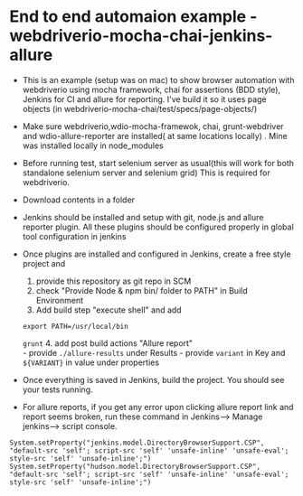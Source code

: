 
# End to end automaion example - webdriverio-mocha-chai-jenkins-allure
- This is an example (setup was on mac) to show browser automation with webdriverio using mocha framework, chai for assertions (BDD style), Jenkins for CI and allure for reporting. I've build it so it uses page objects (in webdriverio-mocha-chai/test/specs/page-objects/)
- Make sure webdriverio,wdio-mocha-framewok, chai, grunt-webdriver  and wdio-allure-reporter  are installed( at same locations locally) . Mine was installed locally in node_modules
- Before running test, start selenium server as usual(this will work for both standalone selenium server and selenium grid) This is required for webdriverio.
- Download contents in a folder
- Jenkins should be installed and setup with git, node.js and allure reporter plugin. All these plugins should be configured properly in global tool configuration in jenkins
- Once plugins are installed and configured in Jenkins, create a free style project and 
  1. provide this repository as git repo in SCM
  2. check "Provide Node & npm bin/ folder to PATH" in Build Environment
  3. Add build step "execute shell" and add 
    
    `export PATH=/usr/local/bin`
    
    `grunt`
  4. add post build actions "Allure report"   
      - provide `./allure-results` under Results
      - provide `variant` in Key and `${VARIANT}` in value under properties
- Once everything is saved in Jenkins, build the project. You should see your tests running.
- For allure reports, if you get any error upon clicking allure report link and report seems broken, run these command in Jenkins--> Manage jenkins--> script console.

`System.setProperty("jenkins.model.DirectoryBrowserSupport.CSP", "default-src 'self'; script-src 'self' 'unsafe-inline' 'unsafe-eval'; style-src 'self' 'unsafe-inline';")
System.setProperty("hudson.model.DirectoryBrowserSupport.CSP", "default-src 'self'; script-src 'self' 'unsafe-inline' 'unsafe-eval'; style-src 'self' 'unsafe-inline';")`
   


